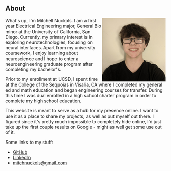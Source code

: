 ## About

<img id="portrait" src="assets/portrait.jpg" width="200" align="right">

What's up, I'm Mitchell Nuckols. I am a first year Electrical Engineering major, General Bio minor at the University of California, San Diego.
Currently, my primary interest is in exploring neurotechnologies, focusing on neural interfaces. Apart from my university coursework, I enjoy learning about neuroscience and I hope to enter a neuroengineering graduate program after completing my bachelor's.

Prior to my enrollment at UCSD, I spent time at the College of the Sequoias in Visalia, CA where I completed my general ed and math education and began engineering courses for transfer. During this time I was dual enrolled in a high school charter program in order to complete my high school education.

This website is meant to serve as a hub for my presence online. I want to use it as a place to share my projects, as well as put myself out there. I figured since it's pretty much impossible to completely hide online, I'd just take up the first couple results on Google - might as well get some use out of it.

Some links to my stuff:
- [GitHub](https://github.com/Mitchell-Nuckols/)
- [LinkedIn](https://www.linkedin.com/in/mitchnuckols/)
- [mitchnuckols@gmail.com](mailto:mitchnuckols@gmail.com)
